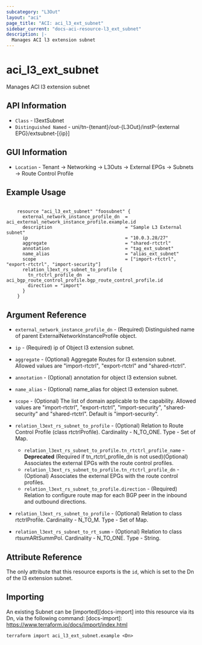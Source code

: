 ```yaml
---
subcategory: "L3Out"
layout: "aci"
page_title: "ACI: aci_l3_ext_subnet"
sidebar_current: "docs-aci-resource-l3_ext_subnet"
description: |-
  Manages ACI l3 extension subnet
---
```


# aci_l3_ext_subnet

Manages ACI l3 extension subnet

## API Information ##

* `Class` - l3extSubnet
* `Distinguished Named` - uni/tn-{tenant}/out-{L3Out}/instP-{external EPG}/extsubnet-[{ip}]

## GUI Information ##

* `Location` - Tenant -> Networking -> L3Outs -> External EPGs -> Subnets -> Route Control Profile

## Example Usage ##

```hcl

	resource "aci_l3_ext_subnet" "foosubnet" {
	  external_network_instance_profile_dn  = aci_external_network_instance_profile.example.id
	  description                           = "Sample L3 External subnet"
	  ip                                    = "10.0.3.28/27"
	  aggregate                             = "shared-rtctrl"
	  annotation                            = "tag_ext_subnet"
	  name_alias                            = "alias_ext_subnet"
	  scope                                 = ["import-rtctrl", "export-rtctrl", "import-security"]
	  relation_l3ext_rs_subnet_to_profile {
		tn_rtctrl_profile_dn  = aci_bgp_route_control_profile.bgp_route_control_profile.id
		direction = "import"
	  }
	}

```

## Argument Reference ##
* `external_network_instance_profile_dn` - (Required) Distinguished name of parent ExternalNetworkInstanceProfile object.
* `ip` - (Required) ip of Object l3 extension subnet.
* `aggregate` - (Optional) Aggregate Routes for l3 extension subnet. Allowed values are "import-rtctrl", "export-rtctrl" and "shared-rtctrl".
* `annotation` - (Optional) annotation for object l3 extension subnet.
* `name_alias` - (Optional) name_alias for object l3 extension subnet.
* `scope` - (Optional) The list of domain applicable to the capability. Allowed values are "import-rtctrl", "export-rtctrl", "import-security", "shared-security" and "shared-rtctrl". Default is "import-security".

* `relation_l3ext_rs_subnet_to_profile` - (Optional) Relation to Route Control Profile (class rtctrlProfile). Cardinality - N_TO_ONE. Type - Set of Map.
	* `relation_l3ext_rs_subnet_to_profile.tn_rtctrl_profile_name` - **Deprecated** (Required if tn_rtctrl_profile_dn is not used)(Optional) Associates the external EPGs with the route control profiles.
	* `relation_l3ext_rs_subnet_to_profile.tn_rtctrl_profile_dn` - (Optional) Associates the external EPGs with the route control profiles.
	* `relation_l3ext_rs_subnet_to_profile.direction` - (Required) Relation to configure route map for each BGP peer in the inbound and outbound directions.

* `relation_l3ext_rs_subnet_to_profile` - (Optional) Relation to class rtctrlProfile. Cardinality - N_TO_M. Type - Set of Map.
* `relation_l3ext_rs_subnet_to_rt_summ` - (Optional) Relation to class rtsumARtSummPol. Cardinality - N_TO_ONE. Type - String.

## Attribute Reference

The only attribute that this resource exports is the `id`, which is set to the
Dn of the l3 extension subnet.

## Importing

An existing Subnet can be [imported][docs-import] into this resource via its Dn, via the following command:
[docs-import]: https://www.terraform.io/docs/import/index.html

```
terraform import aci_l3_ext_subnet.example <Dn>
```

